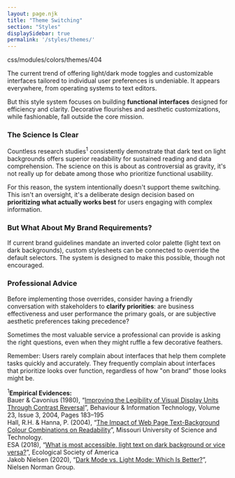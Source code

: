 ```yaml
---
layout: page.njk
title: "Theme Switching"
section: "Styles"
displaySidebar: true
permalink: '/styles/themes/'
---
```


<div class="meta-info">css/modules/colors/themes/<span class="red">404</span></div>

The current trend of offering light/dark mode toggles and customizable interfaces tailored to individual user preferences is undeniable. It appears everywhere, from operating systems to text editors.

But this style system focuses on building **functional interfaces** designed for efficiency and clarity. Decorative flourishes and aesthetic customizations, while fashionable, fall outside the core mission.

### The Science Is Clear

Countless research studies<sup>1</sup> consistently demonstrate that dark text on light backgrounds offers superior readability for sustained reading and data comprehension. The science on this is about as controversial as gravity, it's not really up for debate among those who prioritize functional usability.

For this reason, the system intentionally doesn't support theme switching. This isn't an oversight, it's a deliberate design decision based on **prioritizing what actually works best** for users engaging with complex information.

### But What About My Brand Requirements?

If current brand guidelines mandate an inverted color palette (light text on dark backgrounds), custom stylesheets can be connected to override the default selectors. The system is designed to make this possible, though not encouraged.

### Professional Advice

Before implementing those overrides, consider having a friendly conversation with stakeholders to **clarify priorities**: are business effectiveness and user performance the primary goals, or are subjective aesthetic preferences taking precedence?

Sometimes the most valuable service a professional can provide is asking the right questions, even when they might ruffle a few decorative feathers.

Remember: Users rarely complain about interfaces that help them complete tasks quickly and accurately. They frequently complain about interfaces that prioritize looks over function, regardless of how "on brand" those looks might be.

<p class="footnote">
<sup>1</sup><strong>Empirical Evidences:</strong><br>
Bauer & Cavonius (1980), “<a href="https://hf.tc.faa.gov/hfds/download-hfds/hfds_pdfs/Ch5_Displays_and_printers.pdf">Improving the Legibility of Visual Display Units Through Contrast Reversal</a>”, Behaviour & Information Technology, Volume 23, Issue 3, 2004, Pages 183–195<br>
Hall, R.H. & Hanna, P. (2004), “<a href="https://www.researchgate.net/publication/220208395_The_impact_of_web_page_text-background_colour_combinations_on_readability_retention_aesthetics_and_behavioural_intention">The Impact of Web Page Text-Background Colour Combinations on Readability</a>”, Missouri University of Science and Technology.<br>
ESA (2018), “<a href="https://esa.org/communication-engagement/2018/08/03/resource-of-the-week-what-is-most-accessible-light-text-on-dark-background-or-vice-versa/">What is most accessible, light text on dark background or vice versa?</a>”, Ecological Society of America<br>
Jakob Nielsen (2020), “<a href="https://www.nngroup.com/articles/dark-mode/">Dark Mode vs. Light Mode: Which Is Better?</a>”, Nielsen Norman Group.
</p>